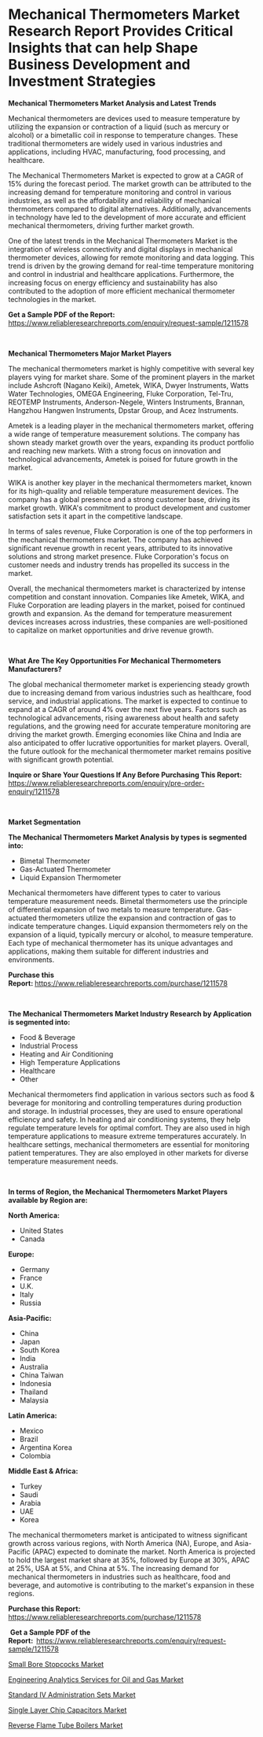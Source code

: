 <p><h1>Mechanical Thermometers Market Research Report Provides Critical Insights that can help Shape Business Development and Investment Strategies</h1></p><p><strong>Mechanical Thermometers Market Analysis and Latest Trends</strong></p>
<p><p>Mechanical thermometers are devices used to measure temperature by utilizing the expansion or contraction of a liquid (such as mercury or alcohol) or a bimetallic coil in response to temperature changes. These traditional thermometers are widely used in various industries and applications, including HVAC, manufacturing, food processing, and healthcare.</p><p>The Mechanical Thermometers Market is expected to grow at a CAGR of 15% during the forecast period. The market growth can be attributed to the increasing demand for temperature monitoring and control in various industries, as well as the affordability and reliability of mechanical thermometers compared to digital alternatives. Additionally, advancements in technology have led to the development of more accurate and efficient mechanical thermometers, driving further market growth.</p><p>One of the latest trends in the Mechanical Thermometers Market is the integration of wireless connectivity and digital displays in mechanical thermometer devices, allowing for remote monitoring and data logging. This trend is driven by the growing demand for real-time temperature monitoring and control in industrial and healthcare applications. Furthermore, the increasing focus on energy efficiency and sustainability has also contributed to the adoption of more efficient mechanical thermometer technologies in the market.</p></p>
<p><strong>Get a Sample PDF of the Report:&nbsp;</strong> <a href="https://www.reliableresearchreports.com/enquiry/request-sample/1211578">https://www.reliableresearchreports.com/enquiry/request-sample/1211578</a></p>
<p>&nbsp;</p>
<p><strong>Mechanical Thermometers Major Market Players</strong></p>
<p><p>The mechanical thermometers market is highly competitive with several key players vying for market share. Some of the prominent players in the market include Ashcroft (Nagano Keiki), Ametek, WIKA, Dwyer Instruments, Watts Water Technologies, OMEGA Engineering, Fluke Corporation, Tel-Tru, REOTEMP Instruments, Anderson-Negele, Winters Instruments, Brannan, Hangzhou Hangwen Instruments, Dpstar Group, and Acez Instruments.</p><p>Ametek is a leading player in the mechanical thermometers market, offering a wide range of temperature measurement solutions. The company has shown steady market growth over the years, expanding its product portfolio and reaching new markets. With a strong focus on innovation and technological advancements, Ametek is poised for future growth in the market.</p><p>WIKA is another key player in the mechanical thermometers market, known for its high-quality and reliable temperature measurement devices. The company has a global presence and a strong customer base, driving its market growth. WIKA's commitment to product development and customer satisfaction sets it apart in the competitive landscape.</p><p>In terms of sales revenue, Fluke Corporation is one of the top performers in the mechanical thermometers market. The company has achieved significant revenue growth in recent years, attributed to its innovative solutions and strong market presence. Fluke Corporation's focus on customer needs and industry trends has propelled its success in the market.</p><p>Overall, the mechanical thermometers market is characterized by intense competition and constant innovation. Companies like Ametek, WIKA, and Fluke Corporation are leading players in the market, poised for continued growth and expansion. As the demand for temperature measurement devices increases across industries, these companies are well-positioned to capitalize on market opportunities and drive revenue growth.</p></p>
<p>&nbsp;</p>
<p><strong>What Are The Key Opportunities For Mechanical Thermometers Manufacturers?</strong></p>
<p><p>The global mechanical thermometer market is experiencing steady growth due to increasing demand from various industries such as healthcare, food service, and industrial applications. The market is expected to continue to expand at a CAGR of around 4% over the next five years. Factors such as technological advancements, rising awareness about health and safety regulations, and the growing need for accurate temperature monitoring are driving the market growth. Emerging economies like China and India are also anticipated to offer lucrative opportunities for market players. Overall, the future outlook for the mechanical thermometer market remains positive with significant growth potential.</p></p>
<p><strong>Inquire or Share Your Questions If Any Before Purchasing This Report:</strong> <a href="https://www.reliableresearchreports.com/enquiry/pre-order-enquiry/1211578">https://www.reliableresearchreports.com/enquiry/pre-order-enquiry/1211578</a></p>
<p>&nbsp;</p>
<p><strong>Market Segmentation</strong></p>
<p><strong>The Mechanical Thermometers Market Analysis by types is segmented into:</strong></p>
<p><ul><li>Bimetal Thermometer</li><li>Gas-Actuated Thermometer</li><li>Liquid Expansion Thermometer</li></ul></p>
<p><p>Mechanical thermometers have different types to cater to various temperature measurement needs. Bimetal thermometers use the principle of differential expansion of two metals to measure temperature. Gas-actuated thermometers utilize the expansion and contraction of gas to indicate temperature changes. Liquid expansion thermometers rely on the expansion of a liquid, typically mercury or alcohol, to measure temperature. Each type of mechanical thermometer has its unique advantages and applications, making them suitable for different industries and environments.</p></p>
<p><strong>Purchase this Report:&nbsp;</strong><a href="https://www.reliableresearchreports.com/purchase/1211578">https://www.reliableresearchreports.com/purchase/1211578</a></p>
<p>&nbsp;</p>
<p><strong>The Mechanical Thermometers Market Industry Research by Application is segmented into:</strong></p>
<p><ul><li>Food & Beverage</li><li>Industrial Process</li><li>Heating and Air Conditioning</li><li>High Temperature Applications</li><li>Healthcare</li><li>Other</li></ul></p>
<p><p>Mechanical thermometers find application in various sectors such as food & beverage for monitoring and controlling temperatures during production and storage. In industrial processes, they are used to ensure operational efficiency and safety. In heating and air conditioning systems, they help regulate temperature levels for optimal comfort. They are also used in high temperature applications to measure extreme temperatures accurately. In healthcare settings, mechanical thermometers are essential for monitoring patient temperatures. They are also employed in other markets for diverse temperature measurement needs.</p></p>
<p>&nbsp;</p>
<p><strong>In terms of Region, the Mechanical Thermometers Market Players available by Region are:</strong></p>
<p>
    <p> <strong> North America: </strong>
        <ul>
            <li>United States</li>
            <li>Canada</li>
        </ul>
        </p> 
    <p> <strong> Europe: </strong>
        <ul>
            <li>Germany</li>
            <li>France</li>
            <li>U.K.</li>
            <li>Italy</li>
            <li>Russia</li>
        </ul>
        </p> 
    <p> <strong> Asia-Pacific: </strong>
        <ul>
            <li>China</li>
            <li>Japan</li>
            <li>South Korea</li>
            <li>India</li>
            <li>Australia</li>
            <li>China Taiwan</li>
            <li>Indonesia</li>
            <li>Thailand</li>
            <li>Malaysia</li>
        </ul>
        </p> 
    <p> <strong> Latin America: </strong>
        <ul>
            <li>Mexico</li>
            <li>Brazil</li>
            <li>Argentina Korea</li>
            <li>Colombia</li>
        </ul>
        </p> 
    <p> <strong> Middle East & Africa: </strong>
        <ul>
            <li>Turkey</li>
            <li>Saudi</li>
            <li>Arabia</li>
            <li>UAE</li>
            <li>Korea</li>
        </ul>
    </p>
    </p>
<p><p>The mechanical thermometers market is anticipated to witness significant growth across various regions, with North America (NA), Europe, and Asia-Pacific (APAC) expected to dominate the market. North America is projected to hold the largest market share at 35%, followed by Europe at 30%, APAC at 25%, USA at 5%, and China at 5%. The increasing demand for mechanical thermometers in industries such as healthcare, food and beverage, and automotive is contributing to the market's expansion in these regions.</p></p>
<p><strong>Purchase this Report: </strong><a href="https://www.reliableresearchreports.com/purchase/1211578">https://www.reliableresearchreports.com/purchase/1211578</a></p>
<p>&nbsp;<strong>Get a Sample PDF of the Report:&nbsp;&nbsp;</strong><a href="https://www.reliableresearchreports.com/enquiry/request-sample/1211578">https://www.reliableresearchreports.com/enquiry/request-sample/1211578</a></p>
<p><strong></strong></p>
<p><p><a href="https://medium.com/@bethelokon998/small-bore-stopcocks-market-insights-into-market-cagr-market-trends-and-growth-strategies-a2a8ad359aae">Small Bore Stopcocks Market</a></p><p><a href="https://medium.com/p/cb9cd9cad7e8/edit">Engineering Analytics Services for Oil and Gas Market</a></p><p><a href="https://medium.com/p/50c992cc9adf/edit">Standard IV Administration Sets Market</a></p><p><a href="https://medium.com/p/406bb2f7bf29/edit">Single Layer Chip Capacitors Market</a></p><p><a href="https://medium.com/p/25527a52f52b/edit">Reverse Flame Tube Boilers Market</a></p></p>